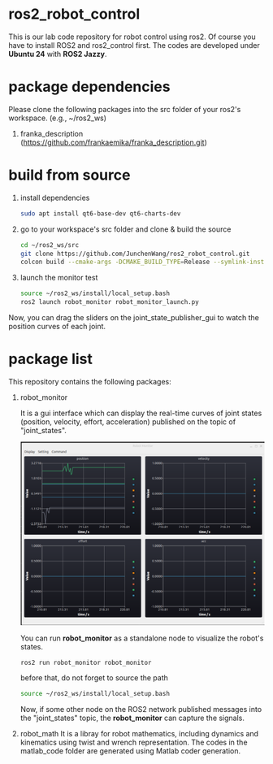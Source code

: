 # ros2_robot_control

This is our lab code repository for robot control using ros2. Of course you have to install ROS2 and ros2_control first. The codes are developed under **Ubuntu 24** with **ROS2 Jazzy**.

# package dependencies

Please clone the following packages into the src folder of your ros2's workspace. (e.g., ~/ros2_ws)
   
   1. franka_description (https://github.com/frankaemika/franka_description.git)
  
# build from source

1. install dependencies

   ```bash
   sudo apt install qt6-base-dev qt6-charts-dev
   ```
2. go to your workspace's src folder and clone & build the source

   ```bash
   cd ~/ros2_ws/src
   git clone https://github.com/JunchenWang/ros2_robot_control.git
   colcon build --cmake-args -DCMAKE_BUILD_TYPE=Release --symlink-install
   ```
3. launch the monitor test

   ```bash
   source ~/ros2_ws/install/local_setup.bash
   ros2 launch robot_monitor robot_monitor_launch.py
   ```
Now, you can drag the sliders on the joint_state_publisher_gui to watch the position curves of each joint.

# package list

This repository contains the following packages:

1. robot_monitor

   It is a gui interface which can display the real-time curves of joint states (position, velocity, effort, acceleration) published on the topic of "joint_states".

   ![1730629536341](images/README/1730629536341.png)

   You can run **robot_monitor** as a standalone node to visualize the robot's states.

   ```bash
   ros2 run robot_monitor robot_monitor
   ```
   before that, do not forget to source the path

   ```bash
   source ~/ros2_ws/install/local_setup.bash
   ```
   Now, if some other node on the ROS2 network published messages into the "joint_states" topic, the **robot_monitor** can capture the signals. 
2. robot_math
   It is a libray for robot mathematics, including dynamics and kinematics using twist and wrench representation. The codes in the matlab_code folder are generated using Matlab coder generation.
